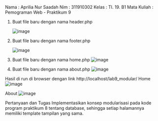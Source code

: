 Nama        : Aprilia Nur Saadah
Nim         : 311910302
Kelas       : TI. 19. B1
Mata Kuliah : Pemograman Web - Praktikum 9

1. Buat file baru dengan nama header.php<p>
![image](https://user-images.githubusercontent.com/54062259/121052377-84d5b100-c7e4-11eb-9e02-dc67832f787c.png)

2. Buat file baru dengan nama footer.php<p>
![image](https://user-images.githubusercontent.com/54062259/121052692-cfefc400-c7e4-11eb-925d-74bb4e1f241a.png)

3. Buat file baru dengan nama home.php
![image](https://user-images.githubusercontent.com/54062259/121052900-03325300-c7e5-11eb-894b-d21eff65cb99.png)

4. Buat file baru dengan nama about.php
![image](https://user-images.githubusercontent.com/54062259/121053017-1e9d5e00-c7e5-11eb-95a0-02e7c3ffe3c4.png)

Hasil di run di browser dengan link http://localhost/lab9_modular/
Home
![image](https://user-images.githubusercontent.com/54062259/121053545-ad11df80-c7e5-11eb-83f5-e8081916ef70.png)

About
![image](https://user-images.githubusercontent.com/54062259/121053621-bc912880-c7e5-11eb-9293-c9bc179b22fb.png)

Pertanyaan dan Tugas
Implementasikan konsep modularisasi pada kode program praktikum 8 tentang database, sehingga setiap halamannya memiliki template tampilan yang sama.
